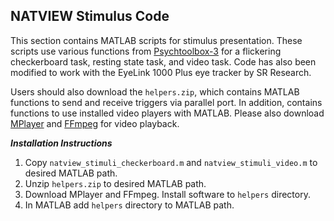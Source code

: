 ## NATVIEW Stimulus Code
This section contains MATLAB scripts for stimulus presentation. These scripts use various functions from [Psychtoolbox-3](http://psychtoolbox.org/) for a flickering checkerboard task, resting state task, and video task. Code has also been modified to work with the EyeLink 1000 Plus eye tracker by SR Research.

Users should also download the ```helpers.zip```, which contains MATLAB functions to send and receive triggers via parallel port. In addition, contains functions to use installed video players with MATLAB. Please also download [MPlayer](http://www.mplayerhq.hu/design7/news.html) and [FFmpeg](https://ffmpeg.org/) for video playback.

***Installation Instructions***
1. Copy ```natview_stimuli_checkerboard.m``` and ```natview_stimuli_video.m``` to desired MATLAB path.
2. Unzip ```helpers.zip``` to desired MATLAB path.
3. Download MPlayer and FFmpeg. Install software to ```helpers``` directory.
4. In MATLAB add ```helpers``` directory to MATLAB path.
